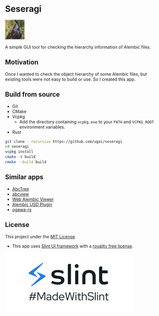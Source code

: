 # Seseragi

![icon](asset/icon-64.png)

A simple GUI tool for checking the hierarchy information of Alembic files.

## Motivation

Once I wanted to check the object hierarchy of some Alembic files, but existing tools were not easy to build or use. So I created this app.

## Build from source

- Git
- CMake
- Vcpkg
  - Add the directory containing `vcpkg.exe` to your `PATH` and `VCPKG_ROOT` environment variables.
- Rust

```bash
git clone --recursive https://github.com/ugai/seseragi
cd seseragi
vcpkg install
cmake -B build
cmake --build build
```

## Similar apps

- [AbcTree](https://github.com/alembic/alembic/tree/master/bin/AbcTree)
- [abcview](https://github.com/alembic/abcview)
- [Web Alembic Viewer](https://github.com/i-saint/WebAlembicViewer)
- [Alembic USD Plugin](https://openusd.org/release/plugins_alembic.html#alembic-usd-plugin)
- [ogawa-rs](https://github.com/Traverse-Research/ogawa-rs)

## License

This project under the [MIT License](LICENSE).

- This app uses [Slint UI framework](https://slint.dev/) with a [royality free license](https://github.com/slint-ui/slint/blob/d299f0bf3eff7e6b272c3e2331b75596922e102f/LICENSES/LicenseRef-Slint-Royalty-free-1.1.md).

[![madewithslint](asset/MadeWithSlint-logo-dark.svg)](https://madewithslint.com/)

